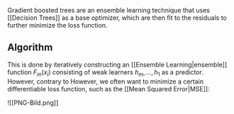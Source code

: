 Gradient boosted trees are an ensemble learning technique that uses [[Decision Trees]] as a base optimizer, which are then fit to the residuals to further minimize the loss function.

## Algorithm 
This is done by iteratively constructing an [[Ensemble Learning|ensemble]] function  $F_{m}(x_i)$ consisting of weak learners $h_m, …, h_1$ as a predictor. However, contrary to 
However, we often want to minimize a certain differentiable loss function, such as the [[Mean Squared Error|MSE]]:


![[PNG-Bild.png]]